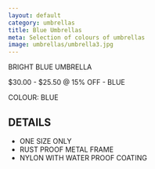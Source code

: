 ```yaml
---
layout: default
category: umbrellas
title: Blue Umbrellas
meta: Selection of colours of umbrellas
image: umbrellas/umbrella3.jpg
---
```


BRIGHT BLUE UMBRELLA

$30.00 - $25.50 @ 15% OFF - BLUE

COLOUR: BLUE

## DETAILS 

- ONE SIZE ONLY
- RUST PROOF METAL FRAME
- NYLON WITH WATER PROOF COATING
